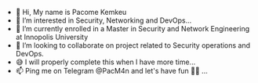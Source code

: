 - 👋 Hi, My name is Pacome Kemkeu
- 👀 I’m interested in Security, Networking and DevOps...
- 🌱 I’m currently enrolled in a Master in Security and Network Engineering at Innopolis University
- 💞️ I’m looking to collaborate on project related to Security operations and DevOps.
- 😅 I will properly complete this when I have more time...
- 📫 Ping me on Telegram @PacM4n and let's have fun ✌🏽 ...

<!---
TheMuntu/TheMuntu is a ✨ special ✨ repository because its `README.md` (this file) appears on your GitHub profile.
You can click the Preview link to take a look at your changes.
--->
